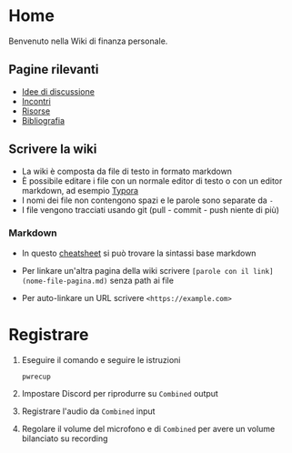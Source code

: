 # Home

Benvenuto nella Wiki di finanza personale.

## Pagine rilevanti

- [Idee di discussione](idee-discussione.md)
- [Incontri](incontri.md)
- [Risorse](risorse.md)
- [Bibliografia](bibliografia.md)

## Scrivere la wiki

- La wiki è composta da file di testo in formato markdown
- È possibile editare i file con un normale editor di testo o con un editor markdown, ad esempio [Typora](https://typora.io/) 
- I nomi dei file non contengono spazi e le parole sono separate da `-`
- I file vengono tracciati usando git (pull - commit - push niente di più)

### Markdown

- In questo [cheatsheet](https://www.markdownguide.org/cheat-sheet/) si può trovare la sintassi base markdown 

- Per linkare un'altra pagina della wiki scrivere `[parole con il link](nome-file-pagina.md)` senza path ai file
- Per auto-linkare un URL scrivere `<https://example.com>`

# Registrare

1. Eseguire il comando e seguire le istruzioni

    ```
    pwrecup
    ```

4. Impostare Discord per riprodurre su `Combined` output

5. Registrare l'audio da `Combined` input

6. Regolare il volume del microfono e di `Combined` per avere un volume bilanciato su recording
